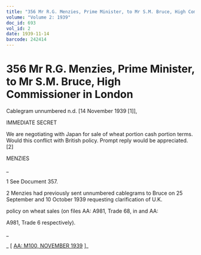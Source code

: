 ```yaml
---
title: "356 Mr R.G. Menzies, Prime Minister, to Mr S.M. Bruce, High Commissioner in London"
volume: "Volume 2: 1939"
doc_id: 693
vol_id: 2
date: 1939-11-14
barcode: 242414
---
```


# 356 Mr R.G. Menzies, Prime Minister, to Mr S.M. Bruce, High Commissioner in London

Cablegram unnumbered n.d. [14 November 1939 [1]],

IMMEDIATE SECRET

We are negotiating with Japan for sale of wheat portion cash portion terms. Would this conflict with British policy. Prompt reply would be appreciated. [2]

MENZIES

_

1 See Document 357.

2 Menzies had previously sent unnumbered cablegrams to Bruce on 25 September and 10 October 1939 requesting clarification of U.K.

policy on wheat sales (on files AA: A981, Trade 68, in and AA:

A981, Trade 6 respectively).

_

_ [ [AA: M100, NOVEMBER 1939](http://www.naa.gov.au/cgi-bin/Search?O=I&Number=242414) ]_
